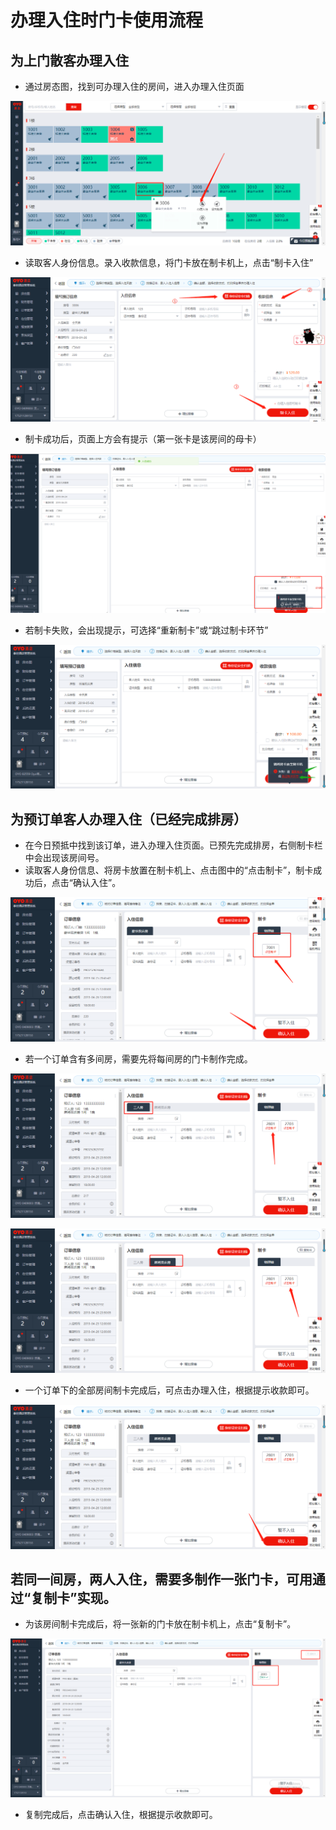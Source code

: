# 办理入住时门卡使用流程

## 为上门散客办理入住

* 通过房态图，找到可办理入住的房间，进入办理入住页面

![](../../../.gitbook/assets/image%20%28713%29.png)

* 读取客人身份信息。录入收款信息，将门卡放在制卡机上，点击“制卡入住”

![](../../../.gitbook/assets/image%20%281004%29.png)

* 制卡成功后，页面上方会有提示（第一张卡是该房间的母卡）

![](../../../.gitbook/assets/image%20%28506%29.png)

* 若制卡失败，会出现提示，可选择“重新制卡”或“跳过制卡环节”

![](../../../.gitbook/assets/image%20%28142%29.png)

## 为预订单客人办理入住（已经完成排房）

* 在今日预抵中找到该订单，进入办理入住页面。已预先完成排房，右侧制卡栏中会出现该房间号。
* 读取客人身份信息、将房卡放置在制卡机上、点击图中的“点击制卡”，制卡成功后，点击“确认入住”。

![](../../../.gitbook/assets/image%20%28747%29.png)

* 若一个订单含有多间房，需要先将每间房的门卡制作完成。

![](../../../.gitbook/assets/image%20%28174%29.png)

![](../../../.gitbook/assets/image%20%28935%29.png)

* 一个订单下的全部房间制卡完成后，可点击办理入住，根据提示收款即可。

![](../../../.gitbook/assets/image%20%28496%29.png)

## 若同一间房，两人入住，需要多制作一张门卡，可用通过“复制卡”实现。

* 为该房间制卡完成后，将一张新的门卡放在制卡机上，点击“复制卡”。

![](../../../.gitbook/assets/image%20%28595%29.png)

* 复制完成后，点击确认入住，根据提示收款即可。

